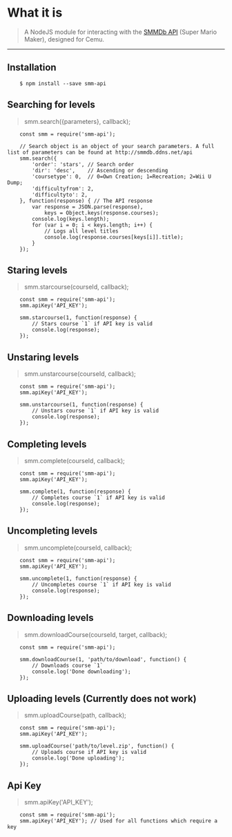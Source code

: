 # What it is
> A NodeJS module for interacting with the [SMMDb API](http://smmdb.ddns.net/api) (Super Mario Maker), designed for Cemu.

---

## Installation
```
    $ npm install --save smm-api
```

## Searching for levels
> smm.search({parameters}, callback);
```
    const smm = require('smm-api');
    
    // Search object is an object of your search parameters. A full list of parameters can be found at http://smmdb.ddns.net/api
    smm.search({
        'order': 'stars', // Search order
        'dir': 'desc',    // Ascending or descending
        'coursetype': 0,  // 0=Own Creation; 1=Recreation; 2=Wii U Dump;
        'difficultyfrom': 2,
        'difficultyto': 2,
    }, function(response) { // The API response
        var response = JSON.parse(response),
            keys = Object.keys(response.courses);
        console.log(keys.length);
        for (var i = 0; i < keys.length; i++) {
            // Logs all level titles
            console.log(response.courses[keys[i]].title);
        }
    });
```

## Staring levels
> smm.starcourse(courseId, callback);
```
    const smm = require('smm-api');
    smm.apiKey('API_KEY');
    
    smm.starcourse(1, function(response) {
        // Stars course `1` if API key is valid
        console.log(response);
    });
```

## Unstaring levels
> smm.unstarcourse(courseId, callback);
```
    const smm = require('smm-api');
    smm.apiKey('API_KEY');
    
    smm.unstarcourse(1, function(response) {
        // Unstars course `1` if API key is valid
        console.log(response);
    });
```

## Completing levels
> smm.complete(courseId, callback);
```
    const smm = require('smm-api');
    smm.apiKey('API_KEY');
    
    smm.complete(1, function(response) {
        // Completes course `1` if API key is valid
        console.log(response);
    });
```

## Uncompleting levels
> smm.uncomplete(courseId, callback);
```
    const smm = require('smm-api');
    smm.apiKey('API_KEY');
    
    smm.uncomplete(1, function(response) {
        // Uncompletes course `1` if API key is valid
        console.log(response);
    });
```

## Downloading levels
> smm.downloadCourse(courseId, target, callback);
```
    const smm = require('smm-api');
    
    smm.downloadCourse(1, 'path/to/download', function() {
        // Downloads course `1`
        console.log('Done downloading');
    });
```

## Uploading levels (Currently does not work)
> smm.uploadCourse(path, callback);
```
    const smm = require('smm-api');
    smm.apiKey('API_KEY');
    
    smm.uploadCourse('path/to/level.zip', function() {
        // Uploads course if API key is valid
        console.log('Done uploading');
    });
```

## Api Key
> smm.apiKey('API_KEY');
```
    const smm = require('smm-api');
    smm.apiKey('API_KEY'); // Used for all functions which require a key
```